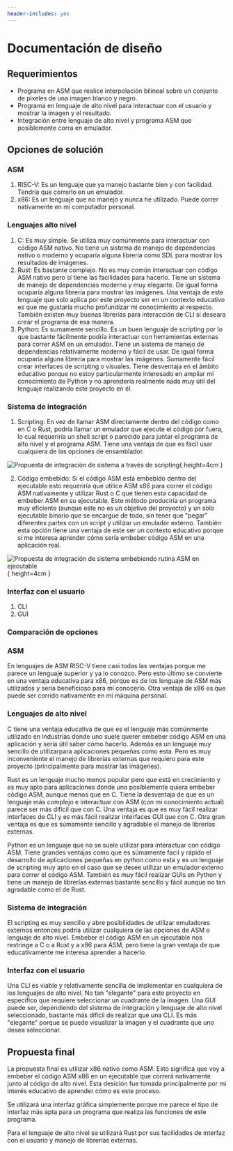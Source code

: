```yaml
---
header-includes: yes
---
```

<!-- geometry: "left=1.6cm,right=1.6cm,top=1.6cm,bottom=1.6cm" -->

# Documentación de diseño

## Requerimientos

- Programa en ASM que realice interpolación bilineal sobre un conjunto de pixeles de una imagen blanco y negro.
- Programa en lenguaje de alto nivel para interactuar con el usuario y mostrar la imagen y el resultado.
- Integración entre lenguaje de alto nivel y programa ASM que posiblemente corra en emulador.

## Opciones de solución

### ASM

1. RISC-V: Es un lenguaje que ya manejo bastante bien y con facilidad. Tendría que correrlo en un emulador.
2. x86: Es un lenguaje que no manejo y nunca he utilizado. Puede correr nativamente en mi computador personal.

### Lenguajes alto nivel

1. C: Es muy simple. Se utiliza muy comúnmente para interactuar con código ASM nativo. No tiene un sistema de manejo de dependencias nativo o moderno y ocuparía alguna librería como SDL para mostrar los resultados de imágenes.
2. Rust: Es bastante complejo. No es muy común interactuar con código ASM nativo pero sí tiene las facilidades para hacerlo. Tiene un sistema de manejo de dependencias moderno y muy elegante. De igual forma ocuparía alguna librería para mostrar las imágenes. Una ventaja de este lenguaje que solo aplica por este proyecto ser en un contexto educativo es que me gustaría mucho profundizar mi conocimiento al respecto. También existen muy buenas librerías para interacción de CLI si deseara crear el programa de esa manera.
3. Python: Es sumamente sencillo. Es un buen lenguaje de scripting por lo que bastante fácilmente podría interactuar con herramientas externas para correr ASM en un emulador. Tiene un sistema de manejo de dependencias relativamente moderno y fácil de usar. De igual forma ocuparía alguna librería para mostrar las imágenes. Sumamente fácil crear interfaces de scripting o visuales. Tiene desventaja en el ámbito educativo porque no estoy particularmente interesado en ampliar mi conocimiento de Python y no aprendería realmente nada muy útil del lenguaje realizando este proyecto en él.

### Sistema de integración

1. Scripting: En vez de llamar ASM directamente dentro del código como en C o Rust, podría llamar un emulador que ejecute el código por fuera, lo cual requeriría un shell script o parecido para juntar el programa de alto nivel y el programa ASM. Tiene una ventaja de que es fácil usar cualquiera de las opciones de ensamblador.

![Propuesta de integración de sistema a través de scripting](./images/scripting.png){ height=4cm }

2. Código embebido: Si el código ASM está embebido dentro del ejecutable esto requeriría que utilice ASM x86 para correr el código ASM nativamente y utilizar Rust o C que tienen esta capacidad de embeber ASM en su ejecutable. Este método produciría un programa muy eficiente (aunque este no es un objetivo del proyecto) y un solo ejecutable binario que se encargue de todo, sin tener que "pegar" diferentes partes con un script y utilizar un emulador externo. También esta opción tiene una ventaja de este ser un contexto educativo porque sí me interesa aprender cómo sería embeber código ASM en una aplicación real.

![Propuesta de integración de sistema embebiendo rutina ASM en ejecutable](./images/embedded.png){ height=4cm }


### Interfaz con el usuario

1. CLI
2. GUI


### Comparación de opciones

### ASM
En lenguajes de ASM RISC-V tiene casi todas las ventajas porque me parece un lenguaje superior y ya lo conozco. Pero esto último se convierte en una ventaja educativa para x86, porque es de los lenguaje de ASM más utilizados y sería beneficioso para mí conocerlo. Otra ventaja de x86 es que puede ser corrido nativamente en mi máquina personal.

### Lenguajes de alto nivel
C tiene una ventaja educativa de que es el lenguaje más comúnmente utilizado en industrias donde uno suele querer embeber código ASM en una aplicación y sería útil saber cómo hacerlo. Además es un lenguaje muy sencillo de utilizarpara aplicaciones pequeñas como esta. Pero es muy inconveniente el manejo de librerías externas que requiero para este proyecto (principalmente para mostrar las imágenes).

Rust es un lenguaje mucho menos popular pero que está en crecimiento y es muy apto para aplicaciones donde uno posiblemente quiera embeber código ASM, aunque menos que en C. Tiene la desventaja de que es un lenguaje más complejo e interactuar con ASM (con mi conocimiento actual) parece ser más difícil que con C. Una ventaja es que es muy fácil realizar interfaces de CLI y es más fácil realizar interfaces GUI que con C. Otra gran ventaja es que es súmamente sencillo y agradable el manejo de librerías externas.

Python es un lenguaje que no se suele utilizar para interactuar con código ASM. Tiene grandes ventajas como que es súmamente facil y rápido el desarrollo de aplicaciones pequeñas en python como esta y es un lenguaje de scripting muy apto en el caso que se desee utilizar un emulador externo para correr el código ASM. También es muy fácil realizar GUIs en Python y tiene un manejo de librerías externas bastante sencillo y fácil aunque no tan agradable como el de Rust.

### Sistema de integración

El scripting es muy sencillo y abre posibilidades de utilizar emuladores externos entonces podría utilizar cualquiera de las opciones de ASM o lenguaje de alto nivel.
Embeber el código ASM en un ejecutable nos restringe a C o a Rust y a x86 para ASM, pero tiene la gran ventaja de que educativamente me interesa aprender a hacerlo.

### Interfaz con el usuario

Una CLI es viable y relativamente sencilla de implementar en cualquiera de los lenguajes de alto nivel. No tan "elegante" para este proyecto en específico que requiere seleccionar un cuadrante de la imagen.
Una GUI puede ser, dependiendo del sistema de integración y lenguaje de alto nivel seleccionado, bastante más difícil de realizar que una CLI. Es más "elegante" porque se puede visualizar la imagen y el cuadrante que uno desea seleccionar.

## Propuesta final

La propuesta final es utilizar x86 nativo como ASM. Esto significa que voy a embeber el código ASM x86 en un ejecutable que correrá nativamente junto al código de alto nivel. Esta desición fue tomada principalmente por mi interés educativo de aprender cómo es este proceso.

Se utilizará una interfaz gráfica simplemente porque me parece el tipo de interfaz más apta para un programa que realiza las funciones de este programa.

Para el lenguaje de alto nivel se utilizará Rust por sus facilidades de interfaz con el usuario y manejo de librerías externas.
